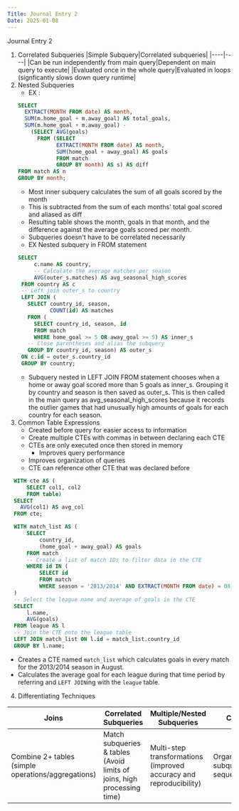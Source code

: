 ```yaml
---
Title: Journal Entry 2
Date: 2025-01-08
---
```


Journal Entry 2 

1. Correlated Subqueries
   |Simple Subquery|Correlated subqueries|
   |----|----|
   |Can be run independently from main query|Dependent on main query to execute|
   |Evaluated once in the whole query|Evaluated in loops (signficantly slows down query runtime|
2. Nested Subqueries
   - EX :
   ```sql
   SELECT
     EXTRACT(MONTH FROM date) AS month,
     SUM(m.home_goal + m.away_goal) AS total_goals,
     SUM(m.home_goal + m.away_goal) -
       (SELECT AVG(goals)
         FROM (SELECT
               EXTRACT(MONTH FROM date) AS month,
               SUM(home_goal + away_goal) AS goals
               FROM match
               GROUP BY month) AS s) AS diff
   FROM match AS n
   GROUP BY month;
   ```
     - Most inner subquery calculates the sum of all goals scored by the month
     - This is subtracted from the sum of each months' total goal scored and aliased as diff
     - Resulting table shows the month, goals in that month, and the difference against the average goals scored per month.
     - Subqueries doesn't have to be correlated necessarily
   - EX Nested subquery in FROM statement
   ```sql
   SELECT
    	c.name AS country,
        -- Calculate the average matches per season
    	AVG(outer_s.matches) AS avg_seasonal_high_scores
    FROM country AS c
    -- Left join outer_s to country
    LEFT JOIN (
      SELECT country_id, season,
             COUNT(id) AS matches
      FROM (
        SELECT country_id, season, id
    	FROM match
    	WHERE home_goal >= 5 OR away_goal >= 5) AS inner_s
      -- Close parentheses and alias the subquery
      GROUP BY country_id, season) AS outer_s
    ON c.id = outer_s.country_id
    GROUP BY country;
    ```
    - Subquery nested in LEFT JOIN FROM statement chooses when a home or away goal scored more than 5 goals as
      inner_s. Grouping it by country and season is then saved as outer_s. This is then called in the main query
       as avg_seasonal_high_scores because it records the outlier games that had unusually high amounts of goals
       for each country for each season. 
  3. Common Table Expressions
      - Created before query for easier access to information
      - Create multiple CTEs with commas in between declaring each CTE
      - CTEs are only executed once then stored in memory
        - Improves query performance
      - Improves organization of queries
      - CTE can reference other CTE that was declared before
   ```sql
     WITH cte AS (
         SELECT col1, col2
         FROM table)
     SELECT
       AVG(col1) AS avg_col
     FROM cte;
   ```

   ```sql
     WITH match_list AS (
         SELECT 
             country_id,
             (home_goal + away_goal) AS goals
         FROM match
         -- Create a list of match IDs to filter data in the CTE
         WHERE id IN (
             SELECT id
             FROM match
             WHERE season = '2013/2014' AND EXTRACT(MONTH FROM date) = 08)
     )
     -- Select the league name and average of goals in the CTE
     SELECT 
         l.name,
         AVG(goals)
     FROM league AS l
     -- Join the CTE onto the league table
     LEFT JOIN match_list ON l.id = match_list.country_id
     GROUP BY l.name;
   ```
     
   - Creates a CTE named `match_list` which calculates goals in every match for the 2013/2014 season in August.
   - Calculates the average goal for each league during that time period by referring and `LEFT JOIN`ing with the `league` table.
     
  4. Differentiating Techniques


| **Joins**                                | **Correlated Subqueries**                          | **Multiple/Nested Subqueries**                  | **CTE**                          |
|------------------------------------------|---------------------------------------------------|------------------------------------------------|----------------------------------|
| Combine 2+ tables (simple operations/aggregations) | Match subqueries & tables (Avoid limits of joins, high processing time) | Multi-step transformations (improved accuracy and reproducibility) | Organize subqueries sequentially |





     
